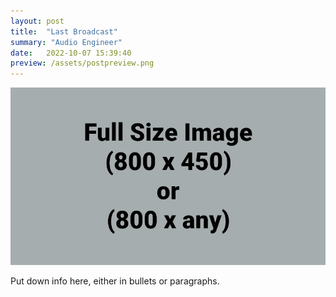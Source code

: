 ```yaml
---
layout: post
title:  "Last Broadcast"
summary: "Audio Engineer"
date:   2022-10-07 15:39:40
preview: /assets/postpreview.png
---
```


![Picture 1](/assets/fullsize.png)

Put down info here, either in bullets or paragraphs.
